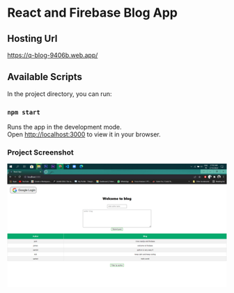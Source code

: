 #  React and Firebase Blog App

## Hosting Url
https://q-blog-9406b.web.app/

## Available Scripts

In the project directory, you can run:

### `npm start`

Runs the app in the development mode.\
Open [http://localhost:3000](http://localhost:3000) to view it in your browser.

 <h3>Project Screenshot</h3>

![](blog.png)
